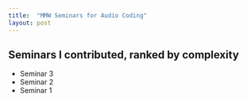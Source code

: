 ```yaml
---
title:  "MMW Seminars for Audio Coding"
layout: post
---
```

## Seminars I contributed, ranked by complexity

* Seminar 3
* Seminar 2
* Seminar 1
